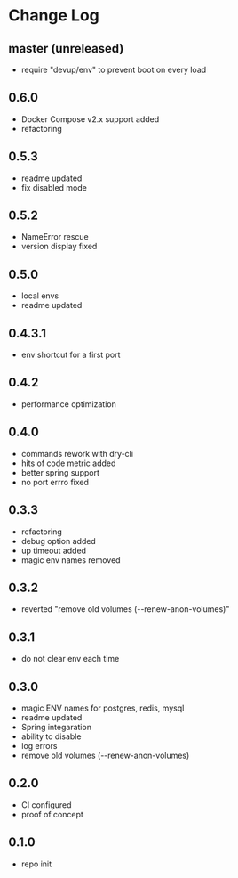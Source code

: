 # Change Log

## master (unreleased)

  * require "devup/env" to prevent boot on every load

## 0.6.0
  * Docker Compose v2.x support added
  * refactoring


## 0.5.3

  * readme updated
  * fix disabled mode

## 0.5.2

  * NameError rescue
  * version display fixed

## 0.5.0

  * local envs
  * readme updated

## 0.4.3.1

  * env shortcut for a first port

## 0.4.2

  * performance optimization

## 0.4.0

  * commands rework with dry-cli
  * hits of code metric added
  * better spring support
  * no port errro fixed

## 0.3.3

  * refactoring
  * debug option added
  * up timeout added
  * magic env names removed

## 0.3.2

  * reverted "remove old volumes (--renew-anon-volumes)"

## 0.3.1

  * do not clear env each time

## 0.3.0

  * magic ENV names for postgres, redis, mysql
  * readme updated
  * Spring integaration
  * ability to disable
  * log errors
  * remove old volumes (--renew-anon-volumes)

## 0.2.0

  * CI configured
  * proof of concept

## 0.1.0

  * repo init
